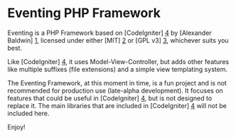 Eventing PHP Framework
======================

Eventing is a PHP Framework based on [CodeIgniter] [4] by [Alexander Baldwin] [1],
licensed under either [MIT] [2] or [GPL v3] [3], whichever suits you best.

Like [CodeIgniter] [4], it uses Model-View-Controller, but adds other features
like multiple suffixes (file extensions) and a simple view templating system.

The Eventing Framework, at this moment in time, is a fun project and is not
recommended for production use (late-alpha development).
It focuses on features that could be useful in [CodeIgniter] [4], but is not
designed to replace it. The main libraries that are included in [CodeIgniter] [4]
will not be included here.

Enjoy!

[1]: http://github.com/mynameiszanders "Alexander Baldwin on GitHub"
[2]: http://www.opensource.org/licenses/mit-license.php "Massachusetts Institute of Technology License on the Open Source Initiative"
[3]: http://www.gnu.org/licenses/gpl.html "General Public License"
[4]: http://codeigniter.com/ "CodeIgniter open source Web Application Framework"
